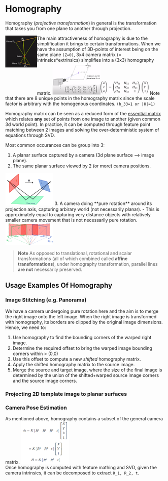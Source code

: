 # Homography
Homography (*projective transformation*) in general is the transformation that takes you from one plane to another through projection. 
<!-- <img src="https://raw.githubusercontent.com/goksanisil23/lazy_minimal_robotics/main/Homography/resources/homography_definition.png" width=30% height=30%> -->
<img align="left" width="100" height="100" src="https://raw.githubusercontent.com/goksanisil23/lazy_minimal_robotics/main/Homography/resources/homography_definition.png">

The main attractiveness of homography is due to the simplification it brings to certain transformations. When we have the assumption of 3D-points of interest being on the same plane `(Z=0)`, 3x4 camera matrix (= intrinsics*extrinsics) simplifies into a (3x3) homography matrix.
<img src="https://raw.githubusercontent.com/goksanisil23/lazy_minimal_robotics/main/Homography/resources/camera_matrix.png" width=30% height=30%><img src="https://raw.githubusercontent.com/goksanisil23/lazy_minimal_robotics/main/Homography/resources/homography_matrix.png" width=30% height=30%>
Note that there are 8 unique points in the homography matrix since the scale factor is arbitrary with the homogenous coordinates. `(h_33=1 or |H|=1)`

Homography matrix can be seen as a reduced form of the [essential matrix](../VisualOdometry/Indirect/matching/) which relates **any** set of points from one image to another (given common 3d world point). In practice, it can be computed through feature point matching between 2 images and solving the over-deterministic system of equations through SVD.

Most common occurances can be group into 3:
1. A planar surface captured by a camera (3d plane surface --> image plane).
2. The same planar surface viewed by 2 (or more) camera positions.
<img src="https://raw.githubusercontent.com/goksanisil23/lazy_minimal_robotics/main/Homography/resources/2_view_plane.png" width=30% height=30%>
3. A camera doing **pure rotation** around its projection axis, capturing arbirary world (not necessarily planar). 
    - This is approximately equal to capturing very distance objects with relatively smaller camera movement that is not necessarily pure rotation.
<img src="https://raw.githubusercontent.com/goksanisil23/lazy_minimal_robotics/main/Homography/resources/pure_rotation.png" width=30% height=30%>    

> **Note**
> As opposed to translational, rotational and scalar transformations (all of which combined called **affine transformations**), under homography transformation, parallel lines **are not** necessarily preserved.

## Usage Examples Of Homography
### Image Stitching (e.g. Panorama)
We have a camera undergoing pure rotation here and the aim is to merge the right image onto the left image. When the right image is transformed with homography, its borders are clipped by the original image dimensions. Hence, we need to:
1. Use homography to find the bounding corners of the warped right image.
2. Determine the required offset to bring the warped image bounding corners within > (0,0)
3. Use this offset to compute a new *shifted* homography matrix.
4. Apply the shifted homography matrix to the source image.
5. Merge the source and target image, where the size of the final image is determined by the union of the shifted+warped source image corners and the source image corners.

### Projecting 2D template image to planar surfaces

### Camera Pose Estimation
As mentioned above, homography contains a subset of the general camera matrix.
<img src="https://raw.githubusercontent.com/goksanisil23/lazy_minimal_robotics/main/Homography/resources/homography_eq.png" width=30% height=30%>    
Once homography is computed with feature mathing and SVD, given the camera intrinsics, it can be decomposed to extract  `R_1, R_2, t`.